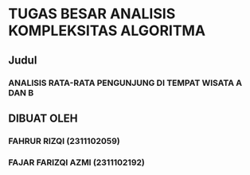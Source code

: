 # **TUGAS BESAR ANALISIS KOMPLEKSITAS ALGORITMA** #


## **Judul** ##
### **ANALISIS RATA-RATA PENGUNJUNG DI TEMPAT WISATA A DAN B** ###


## **DIBUAT OLEH** ##
### **FAHRUR RIZQI    (2311102059)** ###
### **FAJAR FARIZQI AZMI  (2311102192)** ###
